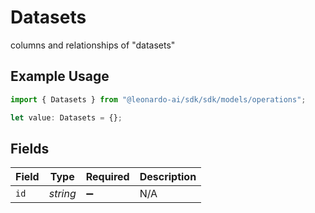 # Datasets

columns and relationships of "datasets"

## Example Usage

```typescript
import { Datasets } from "@leonardo-ai/sdk/sdk/models/operations";

let value: Datasets = {};
```

## Fields

| Field              | Type               | Required           | Description        |
| ------------------ | ------------------ | ------------------ | ------------------ |
| `id`               | *string*           | :heavy_minus_sign: | N/A                |